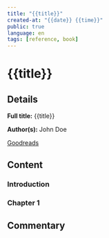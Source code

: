```yaml
---
title: "{{title}}"
created-at: "{{date}} {{time}}"
public: true
language: en
tags: [reference, book]
---
```


# {{title}}

## Details

**Full title:** {{title}}

**Author(s):** John Doe

[Goodreads](https://www.goodreads.com/)

## Content

### Introduction

### Chapter 1

## Commentary
